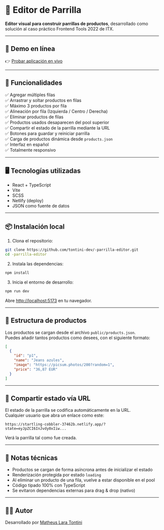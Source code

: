 # 🧩 Editor de Parrilla

**Editor visual para construir parrillas de productos**, desarrollado como solución al caso práctico Frontend Tools 2022 de ITX.

---

## 🔗 Demo en línea

👉 [Probar aplicación en vivo](https://startling-cobbler-37462b.netlify.app/)

---

## 🚀 Funcionalidades

✅ Agregar múltiples filas  
✅ Arrastrar y soltar productos en filas  
✅ Máximo 3 productos por fila  
✅ Alineación por fila (Izquierda / Centro / Derecha)  
✅ Eliminar productos de filas  
✅ Productos usados desaparecen del pool superior  
✅ Compartir el estado de la parrilla mediante la URL  
✅ Botones para guardar y reiniciar parrilla  
✅ Carga de productos dinámica desde `products.json`  
✅ Interfaz en español  
✅ Totalmente responsivo

---

## 🖥️ Tecnologías utilizadas

- React + TypeScript
- Vite
- SCSS
- Netlify (deploy)
- JSON como fuente de datos

---

## 📦 Instalación local

1. Clona el repositorio:

```bash
git clone https://github.com/tontini-dev/-parrilla-editor.git
cd -parrilla-editor
```

2. Instala las dependencias:

```bash
npm install
```

3. Inicia el entorno de desarrollo:

```bash
npm run dev
```

Abre [http://localhost:5173](http://localhost:5173) en tu navegador.

---

## 📁 Estructura de productos

Los productos se cargan desde el archivo `public/products.json`.  
Puedes añadir tantos productos como desees, con el siguiente formato:

```json
[
  {
    "id": "p1",
    "name": "Jeans azules",
    "image": "https://picsum.photos/200?random=1",
    "price": "36,87 EUR"
  }
]
```

---

## 🔗 Compartir estado vía URL

El estado de la parrilla se codifica automáticamente en la URL.  
Cualquier usuario que abra un enlace como este:

```
https://startling-cobbler-37462b.netlify.app/?state=eyJpZCI6InJvdy0xIiw...
```

Verá la parrilla tal como fue creada.

---

## 🧠 Notas técnicas

- Productos se cargan de forma asíncrona antes de inicializar el estado
- Renderización protegida por estado `loading`
- Al eliminar un producto de una fila, vuelve a estar disponible en el pool
- Código tipado 100% con TypeScript
- Se evitaron dependencias externas para drag & drop (nativo)

---

## 👨‍💻 Autor

Desarrollado por [Matheus Lara Tontini](https://tontini.dev)